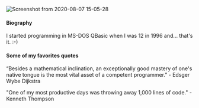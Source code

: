 <!--
**cadu-tech/cadu-tech** is a ✨ _special_ ✨ repository because its `README.md` (this file) appears on your GitHub profile.

Here are some ideas to get you started:

- 🔭 I’m currently working on ...
- 🌱 I’m currently learning ...
- 👯 I’m looking to collaborate on ...
- 🤔 I’m looking for help with ...
- 💬 Ask me about ...
- 📫 How to reach me: ...
- 😄 Pronouns: ...
- ⚡ Fun fact: ...
-->
![Screenshot from 2020-08-07 15-05-28](https://user-images.githubusercontent.com/24251894/89675006-92b65f00-d8bf-11ea-8299-f458256e1d21.png)

#### Biography

I started programming in MS-DOS QBasic when I was 12 in 1996 and... that's it. :-)

#### Some of my favorites quotes

“Besides a mathematical inclination, an exceptionally good mastery of one's native tongue is the most vital asset of a competent programmer.” - Edsger Wybe Dijkstra

"One of my most productive days was throwing away 1,000 lines of code." - Kenneth Thompson
